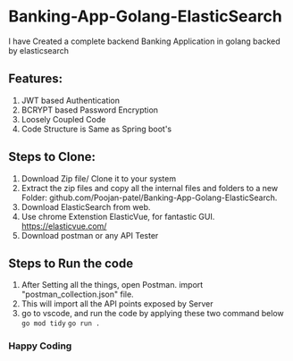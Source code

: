 # Banking-App-Golang-ElasticSearch

I have Created a complete backend Banking Application in golang backed by elasticsearch

## Features:
1. JWT based Authentication
2. BCRYPT based Password Encryption
3. Loosely Coupled Code
4. Code Structure is Same as Spring boot's

## Steps to Clone:
1. Download Zip file/ Clone it to your system
2. Extract the zip files and copy all the internal files and folders to a new Folder: github.com/Poojan-patel/Banking-App-Golang-ElasticSearch. 
3. Download ElasticSearch from web.
4. Use chrome Extenstion ElasticVue, for fantastic GUI. https://elasticvue.com/
5. Download postman or any API Tester

## Steps to Run the code
1. After Setting all the things, open Postman. import "postman_collection.json" file.
2. This will import all the API points exposed by Server
3. go to vscode, and run the code by applying these two command below
  `go mod tidy`
  `go run .`
  
  
### Happy Coding
